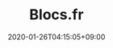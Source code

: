 ---
title: Blocs.fr
description: Jonathan Serra CTO @ Brightweb - Solutions digitales et infrastructures logicielles scallables pour startups ambitieuses et en forte croissante. Les sujets sont le développement d'applications serveurs, frontend, backend et devops. Spécialisé en développement blockchain sur Bitcoin avant tout et parfois Ethereum et autres.
date: 2020-01-26T04:15:05+09:00
image: images/blocs_banner.png
draft: false
landing:
  logo:
    logoType: long
    logoText: Blocs.fr
  title:
    - Blocs.fr
  text:
    - CTO @ Brightweb
  buttons:
    - link: blog
      text: Blog
      color: primary
footer:
  sections:
    - title: General
      links:
        - title: Blog
          link: blog
    - title: Réseaux
      links:
        - title: Github
          link: https://github.com/Chaine-de-Blocs
        - title: Twitch
          link: https://www.twitch.tv/codequietw
        - title: YouTube
          link: https://www.youtube.com/c/Cha%C3%AEnedeBlocs
        - title: Twitter
          link: https://twitter.com/_blocs
    - title: Articles
      links:
        - title: Mastering the Lightning Network
          link: tags/mastering-the-lightning-network
        - title: Devenir Dev. Blockchain
          link: blog/le-developpement-blockchain-par-ou-commencer
  contents: 
    align: left
    applySinglePageCss: false
    markdown: © _Blocs.fr_ 2022
---
